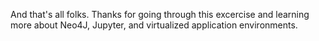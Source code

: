 And that's all folks. Thanks for going through this excercise and learning more
about Neo4J, Jupyter, and virtualized application environments.